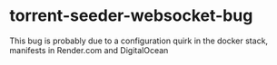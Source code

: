 # torrent-seeder-websocket-bug
This bug is probably due to a configuration quirk in the docker stack, manifests in Render.com and DigitalOcean
